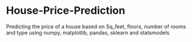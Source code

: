 # House-Price-Prediction
Predicting the price of a house based on Sq_feet, floors, number of rooms and type using numpy, matplotlib, pandas, sklearn and statsmodels
